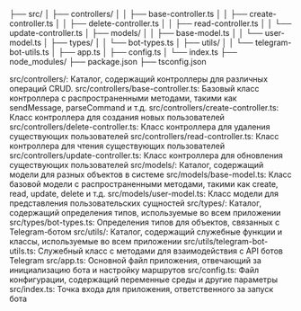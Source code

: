 ├── src/
│   ├── controllers/
│   │   ├── base-controller.ts
│   │   ├── create-controller.ts
│   │   ├── delete-controller.ts
│   │   ├── read-controller.ts
│   │   └── update-controller.ts
│   ├── models/
│   │   ├── base-model.ts
│   │   └── user-model.ts
│   ├── types/
│   │   └── bot-types.ts
│   ├── utils/
│   │   └── telegram-bot-utils.ts
│   ├── app.ts
│   ├── config.ts
│   └── index.ts
├── node_modules/
├── package.json
├── tsconfig.json



src/controllers/: Каталог, содержащий контроллеры для различных операций CRUD.
src/controllers/base-controller.ts: Базовый класс контроллера с распространенными методами, такими как sendMessage, parseCommand и т.д.
src/controllers/create-controller.ts: Класс контроллера для создания новых пользователей
src/controllers/delete-controller.ts: Класс контроллера для удаления существующих пользователей
src/controllers/read-controller.ts: Класс контроллера для чтения существующих пользователей
src/controllers/update-controller.ts: Класс контроллера для обновления существующих пользователей
src/models/: Каталог, содержащий модели для разных объектов в системе
src/models/base-model.ts: Класс базовой модели с распространенными методами, такими как create, read, update, delete и т.д.
src/models/user-model.ts: Класс модели для представления пользовательских сущностей
src/types/: Каталог, содержащий определения типов, используемые во всем приложении
src/types/bot-types.ts: Определения типов для объектов, связанных с Telegram-ботом
src/utils/: Каталог, содержащий служебные функции и классы, используемые во всем приложении
src/utils/telegram-bot-utils.ts: Служебный класс с методами для взаимодействия с API ботов Telegram
src/app.ts: Основной файл приложения, отвечающий за инициализацию бота и настройку маршрутов
src/config.ts: Файл конфигурации, содержащий переменные среды и другие параметры
src/index.ts: Точка входа для приложения, ответственного за запуск бота
